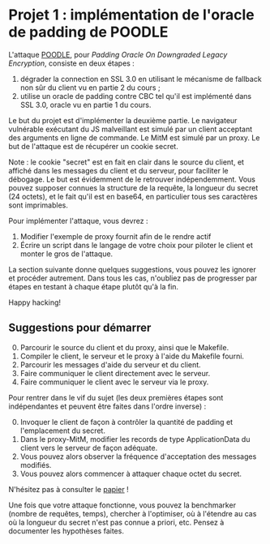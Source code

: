 # Projet 1 : implémentation de l'oracle de padding de POODLE

L'attaque [POODLE][], pour _Padding Oracle On Downgraded Legacy Encryption_,
consiste en deux étapes :

1. dégrader la connection en SSL 3.0 en utilisant le mécanisme de fallback non
   sûr du client vu en partie 2 du cours ;
2. utilise un oracle de padding contre CBC tel qu'il est implémenté dans SSL
   3.0, oracle vu en partie 1 du cours.

[POODLE]: https://www.openssl.org/~bodo/ssl-poodle.pdf

Le but du projet est d'implémenter la deuxième partie. Le navigateur
vulnérable exécutant du JS malveillant est simulé par un client acceptant des
arguments en ligne de commande. Le MitM est simulé par un proxy. Le but de
l'attaque est de récupérer un cookie secret.

Note : le cookie "secret" est en fait en clair dans le source du client, et
affiché dans les messages du client et du serveur, pour faciliter le débogage.
Le but est évidemment de le retrouver indépendemment. Vous pouvez supposer
connues la structure de la requête, la longueur du secret (24 octets), et le
fait qu'il est en base64, en particulier tous ses caractères sont imprimables.

Pour implémenter l'attaque, vous devrez :

1. Modifier l'exemple de proxy fournit afin de le rendre actif
2. Écrire un script dans le langage de votre choix pour piloter le client et
   monter le gros de l'attaque.

La section suivante donne quelques suggestions, vous pouvez les ignorer et
procéder autrement. Dans tous les cas, n'oubliez pas de progresser par étapes
en testant à chaque étape plutôt qu'à la fin.

Happy hacking!


## Suggestions pour démarrer

0. Parcourir le source du client et du proxy, ainsi que le Makefile.
0. Compiler le client, le serveur et le proxy à l'aide du Makefile fourni.
0. Parcourir les messages d'aide du serveur et du client.
0. Faire communiquer le client directement avec le serveur.
0. Faire communiquer le client avec le serveur via le proxy.

Pour rentrer dans le vif du sujet (les deux premières étapes sont
indépendantes et peuvent être faites dans l'ordre inverse) :

0. Invoquer le client de façon à contrôler la quantité de padding et
   l'emplacement du secret.
0. Dans le proxy-MitM, modifier les records de type ApplicationData du client
   vers le serveur de façon adéquate.
0. Vous pouvez alors observer la fréquence d'acceptation des messages
   modifiés.
0. Vous pouvez alors commencer à attaquer chaque octet du secret.

N'hésitez pas à consulter le [papier][POODLE] !

Une fois que votre attaque fonctionne, vous pouvez la benchmarker (nombre de
requêtes, temps), chercher à l'optimiser, où à l'étendre au cas où la longueur
du secret n'est pas connue a priori, etc. Pensez à documenter les hypothèses
faites.
